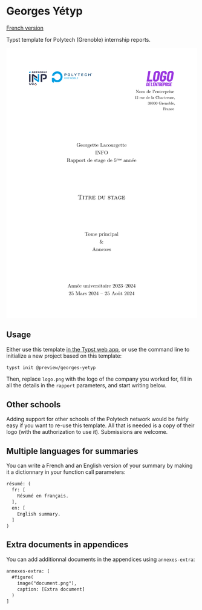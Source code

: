 # Georges Yétyp

[French version](README.fr.md)

Typst template for Polytech (Grenoble) internship reports.

[![Preview of the front page](thumbnail.png)](thumbnail.png)

## Usage

Either use this template [in the Typst web app](https://typst.app/?template=georges-yetyp&version=0.1.0), or use the command line to initialize a new project based on this template:

```bash
typst init @preview/georges-yetyp
```

Then, replace `logo.png` with the logo of the company you worked for, fill in all the details in the `rapport` parameters, and start writing below.

## Other schools

Adding support for other schools of the Polytech network would be fairly easy if you want to re-use this template. All that is needed is a copy of their logo (with the authorization to use it). Submissions are welcome.

## Multiple languages for summaries

You can write a French and an English version of your summary by making it a dictionnary in your function call parameters:

```typst
résumé: (
  fr: [
    Résumé en français.
  ],
  en: [
    English summary.
  ]
)
```

## Extra documents in appendices

You can add additionnal documents in the appendices using `annexes-extra`:

```typst
annexes-extra: [
  #figure(
    image("document.png"),
    caption: [Extra document]
  )
]
```
